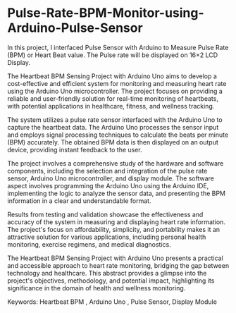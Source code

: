 # Pulse-Rate-BPM-Monitor-using-Arduino-Pulse-Sensor
In this project, I interfaced Pulse Sensor with Arduino to Measure Pulse Rate (BPM) or Heart Beat value. The Pulse rate will be displayed on 16×2 LCD Display.

The Heartbeat BPM Sensing Project with Arduino Uno aims to develop a cost-effective and efficient system for monitoring and measuring heart rate using the Arduino Uno microcontroller. The project focuses on providing a reliable and user-friendly solution for real-time monitoring of heartbeats, with potential applications in healthcare, fitness, and wellness tracking.
 
The system utilizes a pulse rate sensor interfaced with the Arduino Uno to capture the heartbeat data. The Arduino Uno processes the sensor input and employs signal processing techniques to calculate the beats per minute (BPM) accurately. The obtained BPM data is then displayed on an output device, providing instant feedback to the user.
 
The project involves a comprehensive study of the hardware and software components, including the selection and integration of the pulse rate sensor, Arduino Uno microcontroller, and display module. The software aspect involves programming the Arduino Uno using the Arduino IDE, implementing the logic to analyze the sensor data, and presenting the BPM information in a clear and understandable format.
 
Results from testing and validation showcase the effectiveness and accuracy of the system in measuring and displaying heart rate information. The project's focus on affordability, simplicity, and portability makes it an attractive solution for various applications, including personal health monitoring, exercise regimens, and medical diagnostics.
 
The Heartbeat BPM Sensing Project with Arduino Uno presents a practical and accessible approach to heart rate monitoring, bridging the gap between technology and healthcare. This abstract provides a glimpse into the project's objectives, methodology, and potential impact, highlighting its significance in the domain of health and wellness monitoring.
 
Keywords: Heartbeat BPM , Arduino Uno , Pulse Sensor, Display Module
